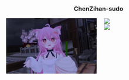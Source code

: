 <h3 align="center">ChenZihan-sudo</h3> 
<img align="left" width="49%" src=".\asserts\VRChat_1920x1080_2022-08-31_01-17-30.138.png"/>
<img align="right" width="47%" src="https://github-readme-stats.vercel.app/api?username=ChenZihan-sudo&hide_title=true&show_icons=true&theme=dracula&hide_border=true"/>
<img align="right" width="47%" src="https://activity-graph.herokuapp.com/graph?username=ChenZihan-sudo&point=24292e&area=true&hide_border=true&theme=rogue&radius=16" />
<!-- ###&nbsp;&nbsp;&nbsp;&nbsp;&nbsp;&nbsp;&nbsp;&nbsp;&nbsp;&nbsp;&nbsp;&nbsp;&nbsp;&nbsp;&nbsp;&nbsp;&nbsp;&nbsp;&nbsp;&nbsp;&nbsp;&nbsp;&nbsp;&nbsp;&nbsp;&nbsp;
<div align="center"><img align="center" width="3%" src=".\asserts\twitterIcon.png" /><a href="https://twitter.com/ChenZihanQ">&nbsp;&nbsp;@ChenZihanQ</a></div> -->



